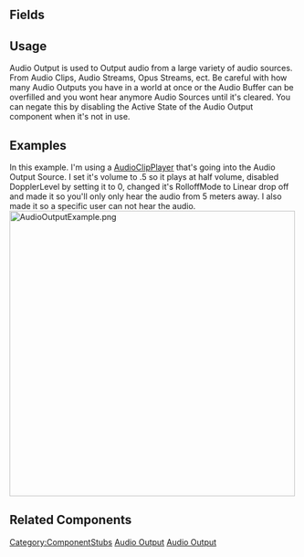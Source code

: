 <languages></languages>

## Fields

## Usage

Audio Output is used to Output audio from a large variety of audio
sources. From Audio Clips, Audio Streams, Opus Streams, ect. Be careful
with how many Audio Outputs you have in a world at once or the Audio
Buffer can be overfilled and you wont hear anymore Audio Sources until
it's cleared. You can negate this by disabling the Active State of the
Audio Output component when it's not in use.

## Examples

In this example. I'm using a
[AudioClipPlayer](AudioClipPlayer_(Component) "wikilink") that's going
into the Audio Output Source. I set it's volume to .5 so it plays at
half volume, disabled DopplerLevel by setting it to 0, changed it's
RolloffMode to Linear drop off and made it so you'll only only hear the
audio from 5 meters away. I also made it so a specific user can not hear
the audio.
<img src="AudioOutputExample.png" title="fig:AudioOutputExample.png" width="500" alt="AudioOutputExample.png" />

## Related Components

[Category:ComponentStubs](Category:ComponentStubs "wikilink") [Audio
Output](Category:Components{{#translation:}} "wikilink") [Audio
Output](Category:Components:Audio{{#translation:}} "wikilink")